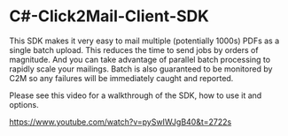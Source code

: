 # C#-Click2Mail-Client-SDK
This SDK makes it very easy to mail multiple (potentially 1000s) PDFs as a single batch upload. This reduces the time to send jobs by orders of magnitude. And you can take advantage of parallel batch processing to rapidly scale your mailings. Batch is also guaranteed to be monitored by C2M so any failures will be immediately caught and reported.

Please see this video for a walkthrough of the SDK, how to use it and options.

https://www.youtube.com/watch?v=pySwIWJgB40&t=2722s
